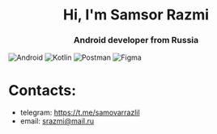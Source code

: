 <h1 align="center">Hi, I'm Samsor Razmi</h1>
<h3 align="center">Android developer from Russia</h3>

 <!-- ![Static Badge](https://img.shields.io/badge/Android%20Studio-%233DDC84?style=for-the-badge&logo=androidstudio&logoColor=%23FFFFFF)
 ![Static Badge](https://img.shields.io/badge/Android%20Studio-white?style=for-the-badge&logo=android&logoColor=%233DDC84)
 ![Static Badge](https://img.shields.io/badge/Android-white?style=for-the-badge&logo=android&logoColor=%233DDC84) -->


![Android](https://img.shields.io/badge/Android-3DDC84?style=for-the-badge&logo=android&logoColor=white)
![Kotlin](https://img.shields.io/badge/kotlin-%237F52FF.svg?style=for-the-badge&logo=kotlin&logoColor=white)
![Postman](https://img.shields.io/badge/Postman-FF6C37?style=for-the-badge&logo=postman&logoColor=white)
![Figma](https://img.shields.io/badge/figma-%23F24E1E.svg?style=for-the-badge&logo=figma&logoColor=white)

# Contacts:
* telegram: https://t.me/samovarrazlil
* email: srazmi@mail.ru
